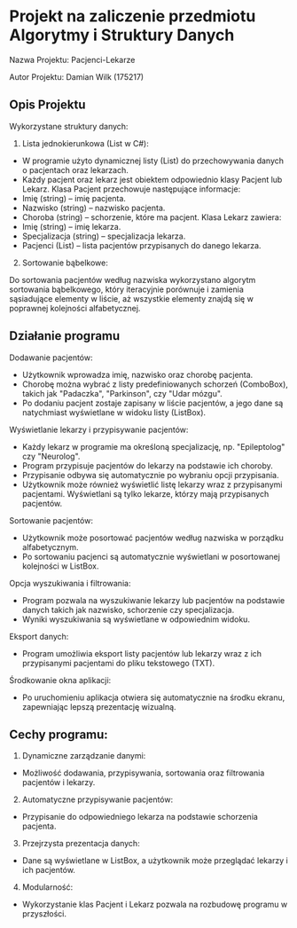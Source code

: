 # Projekt na zaliczenie przedmiotu Algorytmy i Struktury Danych

Nazwa Projektu: Pacjenci-Lekarze

Autor Projektu: Damian Wilk (175217)

## Opis Projektu

Wykorzystane struktury danych:

1. Lista jednokierunkowa (List<T> w C#):

- W programie użyto dynamicznej listy (List<T>) do przechowywania danych o
pacjentach oraz lekarzach.
- Każdy pacjent oraz lekarz jest obiektem odpowiednio klasy Pacjent lub 
Lekarz.
Klasa Pacjent przechowuje następujące informacje:
- Imię (string) – imię pacjenta.
- Nazwisko (string) – nazwisko pacjenta.
- Choroba (string) – schorzenie, które ma pacjent.
Klasa Lekarz zawiera:
- Imię (string) – imię lekarza.
- Specjalizacja (string) – specjalizacja lekarza.
- Pacjenci (List<Pacjent>) – lista pacjentów przypisanych do danego lekarza.

2. Sortowanie bąbelkowe:

Do sortowania pacjentów według nazwiska wykorzystano algorytm sortowania 
bąbelkowego, który iteracyjnie
porównuje i zamienia sąsiadujące elementy w liście, aż wszystkie elementy 
znajdą się w poprawnej kolejności alfabetycznej.

## Działanie programu

Dodawanie pacjentów:
- Użytkownik wprowadza imię, nazwisko oraz chorobę pacjenta.
- Chorobę można wybrać z listy predefiniowanych schorzeń (ComboBox), takich 
jak "Padaczka", "Parkinson", czy "Udar mózgu".
- Po dodaniu pacjent zostaje zapisany w liście pacjentów, a jego dane są 
natychmiast wyświetlane w widoku listy (ListBox).

Wyświetlanie lekarzy i przypisywanie pacjentów:
- Każdy lekarz w programie ma określoną specjalizację, np. "Epileptolog" 
czy "Neurolog".
- Program przypisuje pacjentów do lekarzy na podstawie ich choroby. 
- Przypisanie odbywa się automatycznie po wybraniu opcji przypisania.
- Użytkownik może również wyświetlić listę lekarzy wraz z przypisanymi 
pacjentami. Wyświetlani są tylko lekarze, którzy mają przypisanych pacjentów.

Sortowanie pacjentów:
- Użytkownik może posortować pacjentów według nazwiska w porządku alfabetycznym.
- Po sortowaniu pacjenci są automatycznie wyświetlani w posortowanej kolejności 
w ListBox.

Opcja wyszukiwania i filtrowania:
- Program pozwala na wyszukiwanie lekarzy lub pacjentów na podstawie danych 
takich jak nazwisko, schorzenie czy specjalizacja.
- Wyniki wyszukiwania są wyświetlane w odpowiednim widoku.

Eksport danych:
- Program umożliwia eksport listy pacjentów lub lekarzy wraz z ich przypisanymi 
pacjentami do pliku tekstowego (TXT).

Środkowanie okna aplikacji:
- Po uruchomieniu aplikacja otwiera się automatycznie na środku ekranu, zapewniając 
lepszą prezentację wizualną.

## Cechy programu:

1. Dynamiczne zarządzanie danymi:
- Możliwość dodawania, przypisywania, sortowania oraz filtrowania pacjentów i lekarzy.
2. Automatyczne przypisywanie pacjentów:
- Przypisanie do odpowiedniego lekarza na podstawie schorzenia pacjenta.
3. Przejrzysta prezentacja danych:
- Dane są wyświetlane w ListBox, a użytkownik może przeglądać lekarzy i ich pacjentów.
4. Modularność:
- Wykorzystanie klas Pacjent i Lekarz pozwala na rozbudowę programu w przyszłości.

